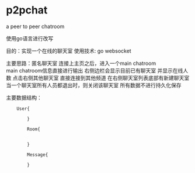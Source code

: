 # p2pchat
a peer to peer chatroom


使用go语言进行改写

目的：实现一个在线的聊天室
使用技术: go websocket

主要思路：匿名聊天室
        连接上主页之后，进入一个main chatroom  
        main chatroom信息直接进行输出  右侧边栏会显示目前已有聊天室 并显示在线人数
        点击右侧其他聊天室 直接连接到其他频道 在右侧聊天室列表底部有新建聊天室
        当一个聊天室所有人员都退出时，则关闭该聊天室
        所有数据不进行持久化保存
        
主要数据结构：

        User{
            
            }
            
            Room{
            
            
            }
            
            Message{
            
            }
        
